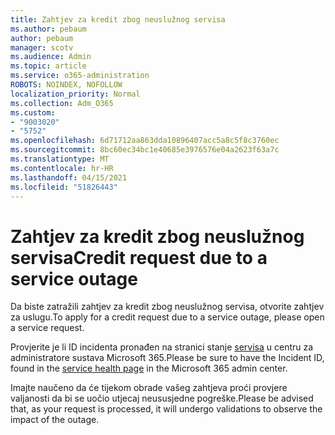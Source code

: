 ```yaml
---
title: Zahtjev za kredit zbog neuslužnog servisa
ms.author: pebaum
author: pebaum
manager: scotv
ms.audience: Admin
ms.topic: article
ms.service: o365-administration
ROBOTS: NOINDEX, NOFOLLOW
localization_priority: Normal
ms.collection: Adm_O365
ms.custom:
- "9003020"
- "5752"
ms.openlocfilehash: 6d71712aa863dda10896407acc5a8c5f8c3760ec
ms.sourcegitcommit: 8bc60ec34bc1e40685e3976576e04a2623f63a7c
ms.translationtype: MT
ms.contentlocale: hr-HR
ms.lasthandoff: 04/15/2021
ms.locfileid: "51826443"
---
```

# <a name="credit-request-due-to-a-service-outage"></a><span data-ttu-id="93771-102">Zahtjev za kredit zbog neuslužnog servisa</span><span class="sxs-lookup"><span data-stu-id="93771-102">Credit request due to a service outage</span></span>

<span data-ttu-id="93771-103">Da biste zatražili zahtjev za kredit zbog neuslužnog servisa, otvorite zahtjev za uslugu.</span><span class="sxs-lookup"><span data-stu-id="93771-103">To apply for a credit request due to a service outage, please open a service request.</span></span>

<span data-ttu-id="93771-104">Provjerite je li ID incidenta pronađen na stranici stanje [servisa](https://docs.microsoft.com/office365/enterprise/view-service-health) u centru za administratore sustava Microsoft 365.</span><span class="sxs-lookup"><span data-stu-id="93771-104">Please be sure to have the Incident ID, found in the [service health page](https://docs.microsoft.com/office365/enterprise/view-service-health) in the Microsoft 365 admin center.</span></span>

<span data-ttu-id="93771-105">Imajte naučeno da će tijekom obrade vašeg zahtjeva proći provjere valjanosti da bi se uočio utjecaj neususjedne pogreške.</span><span class="sxs-lookup"><span data-stu-id="93771-105">Please be advised that, as your request is processed, it will undergo validations to observe the impact of the outage.</span></span>

